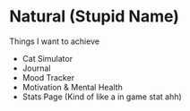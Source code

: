 # Natural (Stupid Name)

Things I want to achieve

- Cat Simulator
- Journal
- Mood Tracker
- Motivation & Mental Health
- Stats Page (Kind of like a in game stat ahh)
